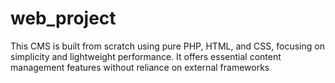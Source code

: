 # web_project
This CMS is built from scratch using pure PHP, HTML, and CSS, focusing on simplicity and lightweight performance. It offers essential content management features without reliance on external frameworks
